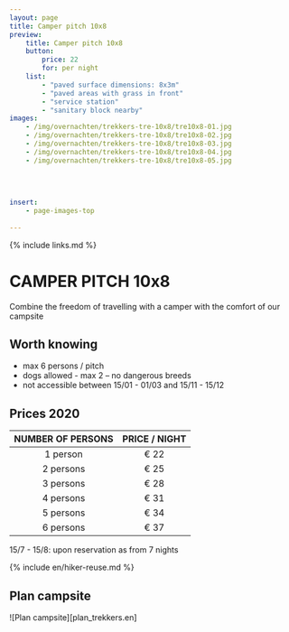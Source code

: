 ```yaml
---
layout: page
title: Camper pitch 10x8
preview: 
    title: Camper pitch 10x8
    button:
        price: 22
        for: per night
    list:
        - "paved surface dimensions: 8x3m"
        - "paved areas with grass in front"
        - "service station"
        - "sanitary block nearby"
images:
    - /img/overnachten/trekkers-tre-10x8/tre10x8-01.jpg
    - /img/overnachten/trekkers-tre-10x8/tre10x8-02.jpg
    - /img/overnachten/trekkers-tre-10x8/tre10x8-03.jpg
    - /img/overnachten/trekkers-tre-10x8/tre10x8-04.jpg
    - /img/overnachten/trekkers-tre-10x8/tre10x8-05.jpg
    
    
    
    
insert:
    - page-images-top
    
---
```

{% include links.md %}

# CAMPER PITCH 10x8

Combine the freedom of travelling with a camper with the comfort of our campsite

## Worth knowing

- max 6 persons / pitch
- dogs allowed - max 2 – no dangerous breeds
- not accessible between 15/01 - 01/03 and 15/11 - 15/12

## Prices 2020

NUMBER OF PERSONS | PRICE / NIGHT     
:-------------:|:-----------:|
1 person      |€ 22               
2 persons     |€ 25                   
3 persons     |€ 28       
4 persons     |€ 31             
5 persons     |€ 34
6 persons     |€ 37

15/7 - 15/8: upon reservation as from 7 nights


{% include en/hiker-reuse.md %}


## Plan campsite

![Plan campsite][plan_trekkers.en]
